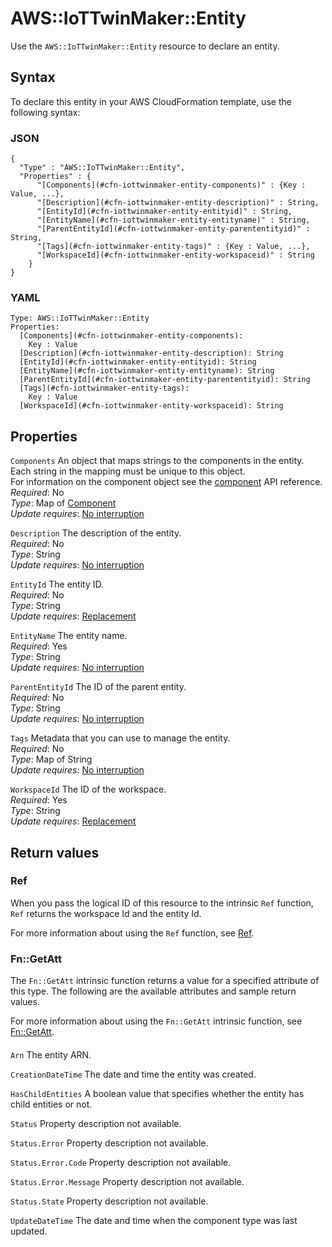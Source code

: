 # AWS::IoTTwinMaker::Entity<a name="aws-resource-iottwinmaker-entity"></a>

Use the `AWS::IoTTwinMaker::Entity` resource to declare an entity\.

## Syntax<a name="aws-resource-iottwinmaker-entity-syntax"></a>

To declare this entity in your AWS CloudFormation template, use the following syntax:

### JSON<a name="aws-resource-iottwinmaker-entity-syntax.json"></a>

```
{
  "Type" : "AWS::IoTTwinMaker::Entity",
  "Properties" : {
      "[Components](#cfn-iottwinmaker-entity-components)" : {Key : Value, ...},
      "[Description](#cfn-iottwinmaker-entity-description)" : String,
      "[EntityId](#cfn-iottwinmaker-entity-entityid)" : String,
      "[EntityName](#cfn-iottwinmaker-entity-entityname)" : String,
      "[ParentEntityId](#cfn-iottwinmaker-entity-parententityid)" : String,
      "[Tags](#cfn-iottwinmaker-entity-tags)" : {Key : Value, ...},
      "[WorkspaceId](#cfn-iottwinmaker-entity-workspaceid)" : String
    }
}
```

### YAML<a name="aws-resource-iottwinmaker-entity-syntax.yaml"></a>

```
Type: AWS::IoTTwinMaker::Entity
Properties:
  [Components](#cfn-iottwinmaker-entity-components):
    Key : Value
  [Description](#cfn-iottwinmaker-entity-description): String
  [EntityId](#cfn-iottwinmaker-entity-entityid): String
  [EntityName](#cfn-iottwinmaker-entity-entityname): String
  [ParentEntityId](#cfn-iottwinmaker-entity-parententityid): String
  [Tags](#cfn-iottwinmaker-entity-tags):
    Key : Value
  [WorkspaceId](#cfn-iottwinmaker-entity-workspaceid): String
```

## Properties<a name="aws-resource-iottwinmaker-entity-properties"></a>

`Components` <a name="cfn-iottwinmaker-entity-components"></a>
An object that maps strings to the components in the entity\. Each string in the mapping must be unique to this object\.  
For information on the component object see the [component](https://docs.aws.amazon.com/iot-twinmaker/latest/apireference/API_ComponentResponse.html) API reference\.  
_Required_: No  
_Type_: Map of [Component](aws-properties-iottwinmaker-entity-component.md)  
_Update requires_: [No interruption](https://docs.aws.amazon.com/AWSCloudFormation/latest/UserGuide/using-cfn-updating-stacks-update-behaviors.html#update-no-interrupt)

`Description` <a name="cfn-iottwinmaker-entity-description"></a>
The description of the entity\.  
_Required_: No  
_Type_: String  
_Update requires_: [No interruption](https://docs.aws.amazon.com/AWSCloudFormation/latest/UserGuide/using-cfn-updating-stacks-update-behaviors.html#update-no-interrupt)

`EntityId` <a name="cfn-iottwinmaker-entity-entityid"></a>
The entity ID\.  
_Required_: No  
_Type_: String  
_Update requires_: [Replacement](https://docs.aws.amazon.com/AWSCloudFormation/latest/UserGuide/using-cfn-updating-stacks-update-behaviors.html#update-replacement)

`EntityName` <a name="cfn-iottwinmaker-entity-entityname"></a>
The entity name\.  
_Required_: Yes  
_Type_: String  
_Update requires_: [No interruption](https://docs.aws.amazon.com/AWSCloudFormation/latest/UserGuide/using-cfn-updating-stacks-update-behaviors.html#update-no-interrupt)

`ParentEntityId` <a name="cfn-iottwinmaker-entity-parententityid"></a>
The ID of the parent entity\.  
_Required_: No  
_Type_: String  
_Update requires_: [No interruption](https://docs.aws.amazon.com/AWSCloudFormation/latest/UserGuide/using-cfn-updating-stacks-update-behaviors.html#update-no-interrupt)

`Tags` <a name="cfn-iottwinmaker-entity-tags"></a>
Metadata that you can use to manage the entity\.  
_Required_: No  
_Type_: Map of String  
_Update requires_: [No interruption](https://docs.aws.amazon.com/AWSCloudFormation/latest/UserGuide/using-cfn-updating-stacks-update-behaviors.html#update-no-interrupt)

`WorkspaceId` <a name="cfn-iottwinmaker-entity-workspaceid"></a>
The ID of the workspace\.  
_Required_: Yes  
_Type_: String  
_Update requires_: [Replacement](https://docs.aws.amazon.com/AWSCloudFormation/latest/UserGuide/using-cfn-updating-stacks-update-behaviors.html#update-replacement)

## Return values<a name="aws-resource-iottwinmaker-entity-return-values"></a>

### Ref<a name="aws-resource-iottwinmaker-entity-return-values-ref"></a>

When you pass the logical ID of this resource to the intrinsic `Ref` function, `Ref` returns the workspace Id and the entity Id\.

For more information about using the `Ref` function, see [Ref](https://docs.aws.amazon.com/AWSCloudFormation/latest/UserGuide/intrinsic-function-reference-ref.html)\.

### Fn::GetAtt<a name="aws-resource-iottwinmaker-entity-return-values-fn--getatt"></a>

The `Fn::GetAtt` intrinsic function returns a value for a specified attribute of this type\. The following are the available attributes and sample return values\.

For more information about using the `Fn::GetAtt` intrinsic function, see [Fn::GetAtt](https://docs.aws.amazon.com/AWSCloudFormation/latest/UserGuide/intrinsic-function-reference-getatt.html)\.

#### <a name="aws-resource-iottwinmaker-entity-return-values-fn--getatt-fn--getatt"></a>

`Arn` <a name="Arn-fn::getatt"></a>
The entity ARN\.

`CreationDateTime` <a name="CreationDateTime-fn::getatt"></a>
The date and time the entity was created\.

`HasChildEntities` <a name="HasChildEntities-fn::getatt"></a>
A boolean value that specifies whether the entity has child entities or not\.

`Status` <a name="Status-fn::getatt"></a>
Property description not available\.

`Status.Error` <a name="Status.Error-fn::getatt"></a>
Property description not available\.

`Status.Error.Code` <a name="Status.Error.Code-fn::getatt"></a>
Property description not available\.

`Status.Error.Message` <a name="Status.Error.Message-fn::getatt"></a>
Property description not available\.

`Status.State` <a name="Status.State-fn::getatt"></a>
Property description not available\.

`UpdateDateTime` <a name="UpdateDateTime-fn::getatt"></a>
The date and time when the component type was last updated\.
